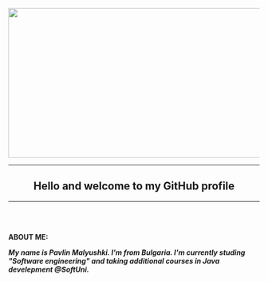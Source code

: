 <p align="center">
<a href="#"><img src="https://user-images.githubusercontent.com/106867355/189471321-469dd3b1-e139-4b7c-8d86-98d60a3392b0.jpg"  width="600" height="300" /></a>
</p>
<hr align="center"/>
<h2 align="center" >Hello and welcome to my GitHub profile</h2 >
<hr align="center"/>
<br>
<br>
<p><strong>ABOUT ME:<strong/><p/>
<p><i>My name is Pavlin Malyushki. I'm from Bulgaria. I'm currently studing "Software engineering" and taking additional courses in Java develepment @SoftUni.<p></i>
